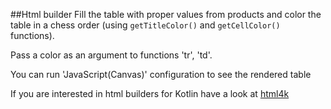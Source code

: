 ##Html builder
Fill the table with proper values from products and color the table in
a chess order (using `getTitleColor()` and `getCellColor()` functions).

Pass a color as an argument to functions 'tr', 'td'.

You can run 'JavaScript(Canvas)' configuration to see the rendered table

If you are interested in html builders for Kotlin have a look at [html4k](https://github.com/cy6erGn0m/html4k)